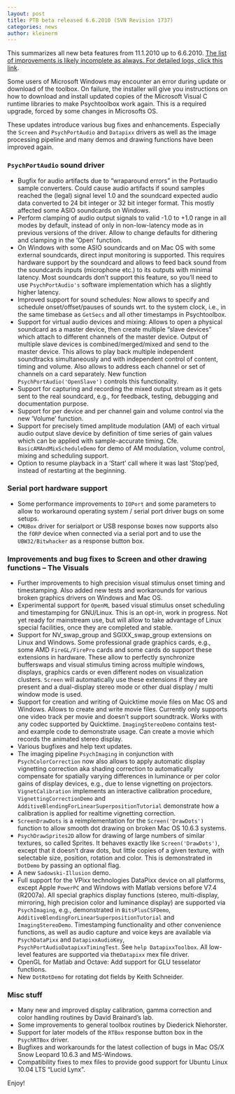 ```yaml
---
layout: post
title: PTB beta released 6.6.2010 (SVN Revision 1737)
categories: news
author: kleinerm
---
```


This summarizes all new beta features from 11.1.2010 up to 6.6.2010.
[The list of improvements is likely incomplete as always. For detailed
logs, click this
link](http://svn.berlios.de/wsvn/osxptb/beta/?op=log&rev=0&sc=0&isdir=1).

Some users of Microsoft Windows may encounter an error during update or
download of the toolbox. On failure, the installer will give you
instructions on how to download and install updated copies of the
Microsoft Visual C runtime libraries to make Psychtoolbox work again.
This is a required upgrade, forced by some changes in Microsofts OS.

These updates introduce various bug fixes and enhancements. Especially
the `Screen` and `PsychPortAudio` and `Datapixx` drivers as well as the
image processing pipeline and many demos and drawing functions have been
improved again.

### `PsychPortAudio` sound driver

-   Bugfix for audio artifacts due to “wraparound errors” in the
    Portaudio sample converters. Could cause audio artifacts if sound
    samples reached the (legal) signal level 1.0 and the soundcard
    expected audio data converted to 24 bit integer or 32 bit integer
    format. This mostly affected some ASIO soundcards on Windows.
-   Perform clamping of audio output signals to valid -1.0 to +1.0 range
    in all modes by default, instead of only in non-low-latency mode as
    in previous versions of the driver. Allow to change defaults for
    dithering and clamping in the ‘Open’ function.
-   On Windows with some ASIO soundcards and on Mac OS with some
    external soundcards, direct input monitoring is supported. This
    requires hardware support by the soundcard and allows to feed back
    sound from the soundcards inputs (microphone etc.) to its outputs
    with minimal latency. Most soundcards don’t support this feature, so
    you’ll need to use `PsychPortAudio's` software implementation which
    has a slightly higher latency.
-   Improved support for sound schedules: Now allows to specify and
    schedule onset/offset/pauses of sounds wrt. to the system clock,
    i.e., in the same timebase as `GetSecs` and all other timestamps in
    Psychtoolbox.
-   Support for virtual audio devices and mixing: Allows to open a
    physical soundcard as a master device, then create multiple “slave
    devices” which attach to different channels of the master device.
    Output of multiple slave devices is combined/merged/mixed and send
    to the master device. This allows to play back multiple independent
    soundtracks simultaneously and with independent control of content,
    timing and volume. Also allows to address each channel or set of
    channels on a card separately. New function
    `PsychPortAudio('OpenSlave')` controls this functionality.
-   Support for capturing and recording the mixed output stream as it
    gets sent to the real soundcard, e.g., for feedback, testing,
    debugging and documentation purpose.
-   Support for per device and per channel gain and volume control via
    the new ‘Volume’ function.
-   Support for precisely timed amplitude modulation (AM) of each
    virtual audio output slave device by definition of time series of
    gain values which can be applied with sample-accurate timing. Cfe.
    `BasicAMAndMixScheduleDemo` for demo of AM modulation, volume
    control, mixing and scheduling support.
-   Option to resume playback in a ‘Start’ call where it was last
    ’Stop’ped, instead of restarting at the beginning.

### Serial port hardware support

-   Some performance improvements to `IOPort` and some parameters to
    allow to workaround operating system / serial port driver bugs on
    some setups.
-   `CMUBox` driver for serialport or USB response boxes now supports
    also the `fORP` device when connected via a serial port and to use
    the `UBW32/Bitwhacker` as a response button box.

### Improvements and bug fixes to Screen and other drawing functions – The Visuals

-   Further improvements to high precision visual stimulus onset timing
    and timestamping. Also added new tests and workarounds for various
    broken graphics drivers on Windows and Mac OS.
-   Experimental support for `OpenML` based visual stimulus onset
    scheduling and timestamping for GNU/Linux. This is an opt-in, work
    in progress. Not yet ready for mainstream use, but will allow to
    take advantage of Linux special facilities, once they are completed
    and stable.
-   Support for NV\_swap\_group and SGIXX\_swap\_group extensions on
    Linux and Windows. Some professional grade graphics cards, e.g.,
    some AMD `FireGL/FirePro` cards and some cards do support these
    extensions in hardware. These allow to perfectly synchronize
    bufferswaps and visual stimulus timing across multiple windows,
    displays, graphics cards or even different nodes on visualization
    clusters. `Screen` will automatically use these extensions if they
    are present and a dual-display stereo mode or other dual display /
    multi window mode is used.
-   Support for creation and writing of Quicktime movie files on Mac OS
    and Windows. Allows to create and write movie files. Currently only
    supports one video track per movie and doesn’t support soundtrack.
    Works with any codec supported by Quicktime. `ImagingStereoDemo`
    contains test- and example code to demonstrate usage. Can create a
    movie which records the animated stereo display.
-   Various bugfixes and help text updates.
-   The imaging pipeline `PsychImaging` in conjunction with
    `PsychColorCorrection` now also allows to apply automatic display
    vignetting correction aka shading correction to automatically
    compensate for spatially varying differences in luminance or per
    color gains of display devices, e.g., due to lense vignetting on
    projectors. `VignetCalibration` implements an interactive
    calibration procedure, `VignettingCorrectionDemo` and
    `AdditiveBlendingForLinearSuperpositionTutorial` demonstrate how a
    calibration is applied for realtime vignetting correction.
-   `ScreenDrawDots` is a reimplementation for the `Screen('DrawDots')`
    function to allow smooth dot drawing on broken Mac OS 10.6.3
    systems.
-   `PsychDrawSprites2D` allow for drawing of large numbers of similar
    textures, so called Sprites. It behaves exactly like
    `Screen('DrawDots')`, except that it doesn’t draw dots, but little
    copies of a given texture, with selectable size, position, rotation
    and color. This is demonstrated in `DotDemo` by passing an optional
    flag.
-   A new `Sadowski-Illusion` demo.
-   Full support for the VPixx technologies DataPixx device on all
    platforms, except Apple `PowerPC` and Windows with Matlab versions
    before V7.4 (R2007a). All special graphics display functions
    (stereo, multi-display, mirroring, high precision color and
    luminance display) are supported via `PsychImaging`, e.g.,
    demonstrated in `BitsPlusCSFDemo`,
    `AdditiveBlendingForLinearSuperpositionTutorial` and
    `ImagingStereoDemo`. Timestamping functionality and other
    convenience functions, as well as audio capture and voice keys are
    available via `PsychDataPixx` and `DatapixxAudioKey`,
    `PsychPortAudioDatapixxTimingTest`. See
    `help DatapixxToolbox`. All low-level features are supported via
    the`Datapixx` mex file driver.
-   OpenGL for Matlab and Octave: Add support for GLU tesselator
    functions.
-   New `DotRotDemo` for rotating dot fields by Keith Schneider.

### Misc stuff

-   Many new and improved display calibration, gamma correction and
    color handling routines by David Brainard’s lab.
-   Some improvements to general toolbox routines by Diederick
    Niehorster.
-   Support for later models of the `RTBox` response button box in the
    `PsychRTBox` driver.
-   Bugfixes and workarounds for the latest collection of bugs in Mac
    OS/X Snow Leopard 10.6.3 and MS-Windows.
-   Compatibility fixes to mex files to provide good support for Ubuntu
    Linux 10.04 LTS “Lucid Lynx”.

Enjoy!
